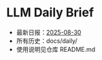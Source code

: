 # LLM Daily Brief

- 最新日报：[2025-08-30](./daily/2025-08-30.md)
- 所有历史：docs/daily/
- 使用说明见仓库 README.md
